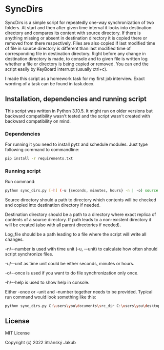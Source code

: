 # SyncDirs

SyncDirs is a simple script for repeatedly one-way synchronization of two folders.
At start and then after given time interval it looks into destination directory
and compares its content with source directory. If there is anything missing or
absent in destination directory it is copied there or removed from there respectively.
Files are also copied if last modified time of file in source directory is different
than last modified time of corresponding file in destination directory.
Right before any change in destination directory is made, to console and to
given file is written log whether a file or directory is being copied or removed.
You can end the script easily by KeyBoard interrupt (usually ctrl+c).

I made this script as a homework task for my first job interview. Exact wording
of a task can be found in task.docx.

## Installation, dependencies and running script

This script was written in Python 3.10.5. It might run on older versions but
backward compatibility wasn't tested and the script wasn't created with
backward compatibility on mind.

### Dependencies
For running it you need to install pytz and schedule modules.
Just type following command to commandline:

```bash
pip install -r requirements.txt
```

### Running script

Run command:

```bash
python sync_dirs.py [-h] (-u {seconds, minutes, hours} -n | -o) source destination log_file
```

Source directory should a path to directory which contents will be checked and
copied into destination directory if needed.

Destination directory should be a path to a directory where exact replica of
contents of a source directory. If path leads to a non-existent directory it will
be created (also with all parent directories if needed).

Log_file should be a path leading to a file where the script will write all changes.

-n/--number is used with time unit (-u, --unit) to calculate how often should script
synchronize files.

-u/--unit as time unit could be either seconds, minutes or hours.

-o/--once is used if you want to do file synchronization only once.

-h/--help is used to show help in console.

Either -once or -unit and -number together needs to be provided.
Typical run command would look something like this:

```bash
python sync_dirs.py C:\users\you\documents\src_dir C:\users\you\desktop\dst -u seconds -n 30
```

## License

MIT License

Copyright (c) 2022 Stránský Jakub